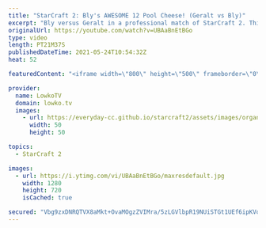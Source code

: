 ```yaml
---
title: "StarCraft 2: Bly's AWESOME 12 Pool Cheese! (Geralt vs Bly)"
excerpt: "Bly versus Geralt in a professional match of StarCraft 2. This is a super scrappy game of Zerg versus Protoss where both players lose a lot of workers.  Bly's YouTube channel: https://www.youtube.com/channel/UCK5SPkqU-7KicZFQUXipGgg  Support my work on Patreon: http://www.patreon.com/lowkotv Become a"
originalUrl: https://youtube.com/watch?v=UBAaBnEtBGo
type: video
length: PT21M37S
publishedDateTime: 2021-05-24T10:54:32Z
heat: 52

featuredContent: "<iframe width=\"800\" height=\"500\" frameborder=\"0\" src=\"https://www.youtube.com/embed/UBAaBnEtBGo\" allow=\"accelerometer; autoplay; encrypted-media; gyroscope; picture-in-picture\" allowfullscreen></iframe>"

provider:
  name: LowkoTV
  domain: lowko.tv
  images:
    - url: https://everyday-cc.github.io/starcraft2/assets/images/organizations/lowko.tv-50x50.jpg
      width: 50
      height: 50

topics:
  - StarCraft 2

images:
  - url: https://i.ytimg.com/vi/UBAaBnEtBGo/maxresdefault.jpg
    width: 1280
    height: 720
    isCached: true

secured: "Vbg9zxDNRQTVX8aMkt+OvaMOgzZVIMra/5zLGVlbpR19NUiSTGt1UEf6ipKVqOcXKGVQUXo7n2y2vQUWwTgAOrSUX8iaZk6e68uqWT27adi4E/YO+MaVGLVEY5JbgCoRNaT7Am8PYUxWu1QaqMxGSxbrcMAUT6e+KMrxpc9+VGifw4ZdVARVxSlJnVCyAIUqYVsM4j/j+EUoudL/ABLdxiAy5x3YlrhYJPUL/C28vuHt5SyjoOFsmvzDNZrPnKJgyxWyg6bwUEd8o8348sBn/cJdECUW93E1SRzoytJiJ8uDy6HzhEsDDyKTV6YNzmXBPiTO7Plej8DfBwQGbwRdM72WUmfko3D2Poh5xbuTVH4yJyIYS9tfnVfHepbnWekQ65hfJt/PbgSTKtZdqhOhVFzDBgzYjojzkeHC+C7Cutw=;Qp68IaeYD7ozU/ydyCz2GQ=="
---
```


